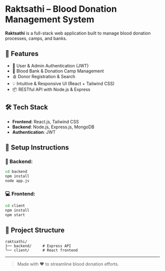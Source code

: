# Raktsathi – Blood Donation Management System

**Raktsathi** is a full-stack web application built to manage blood donation processes, camps, and banks.

## 🌟 Features
- 🔐 User & Admin Authentication (JWT)
- 🏥 Blood Bank & Donation Camp Management
- 🩸 Donor Registration & Search
- 💡 Intuitive & Responsive UI (React + Tailwind CSS)
- 📦 RESTful API with Node.js & Express

## 🛠️ Tech Stack
- **Frontend**: React.js, Tailwind CSS
- **Backend**: Node.js, Express.js, MongoDB
- **Authentication**: JWT

## 🚀 Setup Instructions

### 🔧 Backend:
```bash
cd backend
npm install
node app.js
```

### 💻 Frontend:
```bash
cd client
npm install
npm start
```

## 📁 Project Structure
```
raktsathi/
├── backend/     # Express API
└── client/      # React frontend
```

---

> Made with ❤️ to streamline blood donation efforts.


